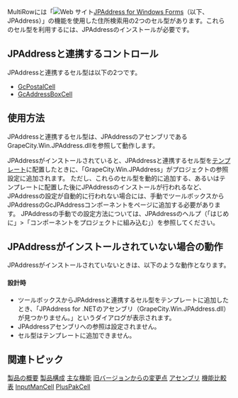 MultiRowには「![Web サイト](/DOCUMENT_SITE_LINK_PREFIX_HERE/document-site-files/images/f148c511-6e98-4b55-9904-150a375d5825/images/imimages/web.png)[JPAddress for Windows Forms](https://developer.mescius.jp/inputmanplus-winforms)（以下、JPAddress）」の機能を使用した住所検索用の2つのセル型があります。これらのセル型を利用するには、JPAddressのインストールが必要です。

## JPAddressと連携するコントロール

JPAddressと連携するセル型は以下の2つです。

* [GcPostalCell](gcdocsite__documentlink?toc-item-id=8217ad1f-dc40-4cf6-9406-f6ab777f26bc)
* [GcAddressBoxCell](gcdocsite__documentlink?toc-item-id=a1174751-07ad-445b-b5e2-aff2d55100fd)

## 使用方法

JPAddressと連携するセル型は、JPAddressのアセンブリであるGrapeCity.Win.JPAddress.dllを参照して動作します。

JPAddressがインストールされていると、JPAddressと連携するセル型を[テンプレート](gcdocsite__documentlink?toc-item-id=12dbf56f-5a46-4435-8891-3b3abe3e9eb3)に配置したときに、「GrapeCity.Win.JPAddress」がプロジェクトの参照設定に追加されます。
ただし、これらのセル型を動的に追加する、あるいはテンプレートに配置した後にJPAddressのインストールが行われるなど、JPAddressの設定が自動的に行われない場合には、手動でツールボックスからJPAddressのGcJPAddressコンポーネントをページに追加する必要があります。
JPAddressの手動での設定方法については、JPAddressのヘルプ（「はじめに」>「コンポーネントをプロジェクトに組み込む」）を参照してください。

## JPAddressがインストールされていない場合の動作

JPAddressがインストールされていないときは、以下のような動作となります。

#### 設計時

* ツールボックスからJPAddressと連携するセル型をテンプレートに追加したとき、「JPAddress for .NETのアセンブリ（GrapeCity.Win.JPAddress.dll）が見つかりません。」というダイアログが表示されます。
* JPAddressアセンブリへの参照は設定されません。
* セル型はテンプレートに追加できません。

## 関連トピック

[製品の概要](gcdocsite__documentlink?toc-item-id=909feeb6-135c-415a-88e9-c1f9592b3356)
[製品構成](gcdocsite__documentlink?toc-item-id=8bf2e815-2910-494e-9857-4579a635e1b7)
[主な機能](gcdocsite__documentlink?toc-item-id=0c78c61f-7320-4879-ab08-57f0695edbdd)
[旧バージョンからの変更点](gcdocsite__documentlink?toc-item-id=7ff689fc-4f6e-4122-94de-5a25293938aa)
[アセンブリ](gcdocsite__documentlink?toc-item-id=96049fbd-5581-4f0d-a830-367553ae7bdd)
[機能比較表](gcdocsite__documentlink?toc-item-id=77c0c1b8-0e09-43e1-990d-c688206bb4ca)
[InputManCell](gcdocsite__documentlink?toc-item-id=06cfde5d-7890-462c-bf3f-fb06e4b133d9)
[PlusPakCell](gcdocsite__documentlink?toc-item-id=d48b8c03-cee7-45e1-a032-0acdd24642ba)